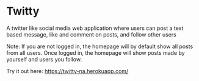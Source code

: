# Twitty
A twitter like social media web application where users can post a text based message, like and comment on posts, and follow other users

Note: If you are not logged in, the homepage will by default show all posts from all users. Once logged in, the homepage will show posts made by yourself and users you follow.

Try it out here: https://twitty-na.herokuapp.com/
